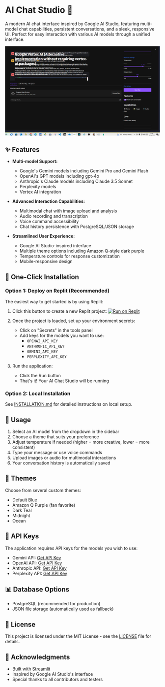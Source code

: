 # AI Chat Studio 🤖

A modern AI chat interface inspired by Google AI Studio, featuring multi-model chat capabilities, persistent conversations, and a sleek, responsive UI. Perfect for easy interaction with various AI models through a unified interface.

![AI Chat Studio Screenshot](attached_assets/image_1744231526034.png)

## ✨ Features

- **Multi-model Support:**
  - Google's Gemini models including Gemini Pro and Gemini Flash
  - OpenAI's GPT models including gpt-4o
  - Anthropic's Claude models including Claude 3.5 Sonnet
  - Perplexity models
  - Vertex AI integration

- **Advanced Interaction Capabilities:**
  - Multimodal chat with image upload and analysis
  - Audio recording and transcription
  - Voice command accessibility
  - Chat history persistence with PostgreSQL/JSON storage

- **Streamlined User Experience:**
  - Google AI Studio-inspired interface
  - Multiple theme options including Amazon Q-style dark purple
  - Temperature controls for response customization
  - Mobile-responsive design

## 🚀 One-Click Installation

### Option 1: Deploy on Replit (Recommended)

The easiest way to get started is by using Replit:

1. Click this button to create a new Replit project:
   [![Run on Replit](https://replit.com/badge/github/daddyholnes/Gemini-Plaihouse)](https://replit.com/github/daddyholnes/Gemini-Plaihouse)

2. Once the project is loaded, set up your environment secrets:
   - Click on "Secrets" in the tools panel
   - Add keys for the models you want to use:
     - `OPENAI_API_KEY`
     - `ANTHROPIC_API_KEY`
     - `GEMINI_API_KEY`
     - `PERPLEXITY_API_KEY`

3. Run the application:
   - Click the Run button
   - That's it! Your AI Chat Studio will be running

### Option 2: Local Installation

See [INSTALLATION.md](INSTALLATION.md) for detailed instructions on local setup.

## 💬 Usage

1. Select an AI model from the dropdown in the sidebar
2. Choose a theme that suits your preference
3. Adjust temperature if needed (higher = more creative, lower = more consistent)
4. Type your message or use voice commands
5. Upload images or audio for multimodal interactions
6. Your conversation history is automatically saved

## 🎨 Themes

Choose from several custom themes:
- Default Blue
- Amazon Q Purple (fan favorite)
- Dark Teal
- Midnight
- Ocean

## 🔑 API Keys

The application requires API keys for the models you wish to use:
- Gemini API: [Get API Key](https://ai.google.dev/)
- OpenAI API: [Get API Key](https://platform.openai.com/api-keys)
- Anthropic API: [Get API Key](https://console.anthropic.com/)
- Perplexity API: [Get API Key](https://docs.perplexity.ai/docs/getting-started)

## 📊 Database Options

- PostgreSQL (recommended for production)
- JSON file storage (automatically used as fallback)

## 📄 License

This project is licensed under the MIT License - see the [LICENSE](LICENSE) file for details.

## 🙏 Acknowledgments

- Built with [Streamlit](https://streamlit.io/)
- Inspired by Google AI Studio's interface
- Special thanks to all contributors and testers